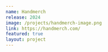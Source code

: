 ```yaml
---
name: Handmerch
release: 2024
image: /projects/handmerch-image.png
link: https://handmerch.com/
featured: true
layout: project
---
```

